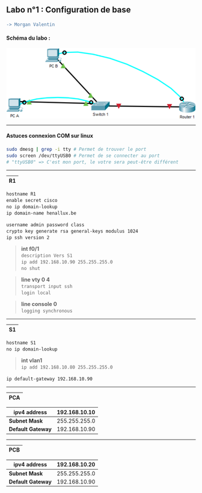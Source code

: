
## Labo n°1 : Configuration de base

```diff
-> Morgan Valentin
```

#### Schéma du labo : 

<img src="img/labo_1.png">

---

#### Astuces connexion COM sur linux

```bash
sudo dmesg | grep -i tty # Permet de trouver le port
sudo screen /dev/ttyUSB0 # Permet de se connecter au port
# "ttyUSB0" => C'est mon port, le votre sera peut-être différent
```

---

| R1   |
| ---- |

`hostname R1`\
`enable secret cisco`\
`no ip domain-lookup`\
`ip domain-name henallux.be`

`username admin password class`\
`crypto key generate rsa general-keys modulus 1024`\
`ip ssh version 2`

> **int f0/1**\
> `description Vers S1`\
> `ip add 192.168.10.90 255.255.255.0`\
> `no shut`

> **line vty 0 4**\
> `transport input ssh`\
> `login local`

> **line console 0**\
> `logging synchronous`

---

| S1|
| ------- |

`hostname S1`\
`no ip domain-lookup`

> **int vlan1**\
> `ip add 192.168.10.80 255.255.255.0`

`ip default-gateway 192.168.10.90`

---

|PCA |
|---|

 ipv4 address        | 192.168.10.10 
 ------------------- | ------------- 
 **Subnet Mask**     | 255.255.255.0 
 **Default Gateway** | 192.168.10.90 

---

|PCB |
|---|

 ipv4 address        | 192.168.10.20 
 ------------------- | ------------- 
 **Subnet Mask**     | 255.255.255.0 
 **Default Gateway** | 192.168.10.90 
